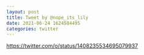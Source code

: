 ```yaml
--- 
layout: post 
title: Tweet by @nope_its_lily 
date: 2021-06-24 1624584495 
categories: twitter 
--- 
```

https://twitter.com/o/status/1408235534695079937